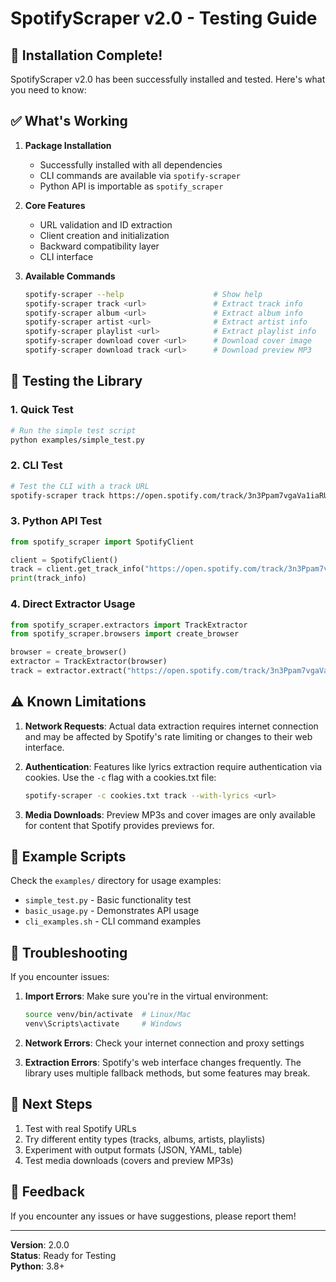 # SpotifyScraper v2.0 - Testing Guide

## 🎉 Installation Complete!

SpotifyScraper v2.0 has been successfully installed and tested. Here's what you need to know:

## ✅ What's Working

1. **Package Installation**
   - Successfully installed with all dependencies
   - CLI commands are available via `spotify-scraper`
   - Python API is importable as `spotify_scraper`

2. **Core Features**
   - URL validation and ID extraction
   - Client creation and initialization
   - Backward compatibility layer
   - CLI interface

3. **Available Commands**
   ```bash
   spotify-scraper --help                    # Show help
   spotify-scraper track <url>               # Extract track info
   spotify-scraper album <url>               # Extract album info
   spotify-scraper artist <url>              # Extract artist info
   spotify-scraper playlist <url>            # Extract playlist info
   spotify-scraper download cover <url>      # Download cover image
   spotify-scraper download track <url>      # Download preview MP3
   ```

## 🧪 Testing the Library

### 1. Quick Test
```bash
# Run the simple test script
python examples/simple_test.py
```

### 2. CLI Test
```bash
# Test the CLI with a track URL
spotify-scraper track https://open.spotify.com/track/3n3Ppam7vgaVa1iaRUc9Lp
```

### 3. Python API Test
```python
from spotify_scraper import SpotifyClient

client = SpotifyClient()
track = client.get_track_info("https://open.spotify.com/track/3n3Ppam7vgaVa1iaRUc9Lp")
print(track_info)
```

### 4. Direct Extractor Usage
```python
from spotify_scraper.extractors import TrackExtractor
from spotify_scraper.browsers import create_browser

browser = create_browser()
extractor = TrackExtractor(browser)
track = extractor.extract("https://open.spotify.com/track/3n3Ppam7vgaVa1iaRUc9Lp")
```

## ⚠️ Known Limitations

1. **Network Requests**: Actual data extraction requires internet connection and may be affected by Spotify's rate limiting or changes to their web interface.

2. **Authentication**: Features like lyrics extraction require authentication via cookies. Use the `-c` flag with a cookies.txt file:
   ```bash
   spotify-scraper -c cookies.txt track --with-lyrics <url>
   ```

3. **Media Downloads**: Preview MP3s and cover images are only available for content that Spotify provides previews for.

## 📁 Example Scripts

Check the `examples/` directory for usage examples:
- `simple_test.py` - Basic functionality test
- `basic_usage.py` - Demonstrates API usage
- `cli_examples.sh` - CLI command examples

## 🐛 Troubleshooting

If you encounter issues:

1. **Import Errors**: Make sure you're in the virtual environment:
   ```bash
   source venv/bin/activate  # Linux/Mac
   venv\Scripts\activate     # Windows
   ```

2. **Network Errors**: Check your internet connection and proxy settings

3. **Extraction Errors**: Spotify's web interface changes frequently. The library uses multiple fallback methods, but some features may break.

## 🚀 Next Steps

1. Test with real Spotify URLs
2. Try different entity types (tracks, albums, artists, playlists)
3. Experiment with output formats (JSON, YAML, table)
4. Test media downloads (covers and preview MP3s)

## 📝 Feedback

If you encounter any issues or have suggestions, please report them!

---

**Version**: 2.0.0  
**Status**: Ready for Testing  
**Python**: 3.8+